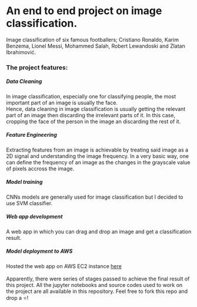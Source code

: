 # An end to end project on image classification.
Image classification of six famous footballers; Cristiano Ronaldo, Karim Benzema, Lionel Messi, Mohammed Salah, Robert Lewandoski and Zlatan Ibrahimović. 
### The project features:
##### Data Cleaning
In image classification, especially one for classifying people, the most important part of an image is usually the face.  
Hence, data cleaning in image classification is usually getting the relevant part of an image then discarding the 
irrelevant parts of it. In this case, cropping the face of the person in the image an discarding the rest of it. 
##### Feature Engineering
Extracting features from an image is achievable by treating said image as a 2D signal and understanding the image frequency. In a very basic way, one can define the frequency of an image as the changes in the grayscale value of pixels accross the image. 
##### Model training
CNNs models are generally used for image classification but I decided to use SVM classifier. 
##### Web app development
A web app in which you can drag and drop an image and get a classification result.
##### Model deployment to AWS
Hosted the web app on AWS EC2 instance [here](http://ec2-44-203-185-121.compute-1.amazonaws.com/)  
<br>
Apparently, there were series of stages passed to achieve the final result of this project. All the jupyter notebooks and source codes used to work on the project are all available in this repository. Feel free to fork this repo and drop a ⭐!
